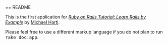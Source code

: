 == README

This is the first application for
[*Ruby on Rails Tutorial: Learn Rails by Example*](http://railstutorial.org/)
by [Michael Hartl](http://michaelhartl.com/).


Please feel free to use a different markup language if you do not plan to run
<tt>rake doc:app</tt>.

